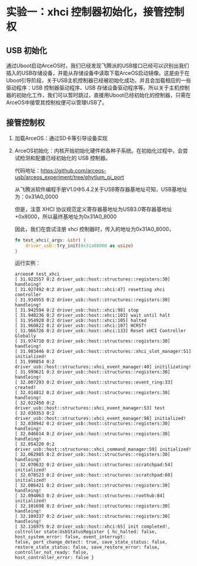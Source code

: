 # 实验一：xhci 控制器初始化，接管控制权

## USB 初始化

通过Uboot启动ArceOS时，我们已经发现飞腾派的USB接口已经可以识别出我们插入的USB存储设备，并能从存储设备中读取下载ArceOS启动镜像。这是由于在Uboot引导阶段，关于USB主机控制器已经被初始化成功，并且会加载相应的一些驱动程序：USB 控制器驱动程序、USB 存储设备驱动程序等。所以关于主机控制器的初始化工作，我们可以暂时跳过，直接用Uboot已经初始化的控制器，只需在ArceOS中接管其控制权便可以管理USB了。

## 接管控制权

1. 加载ArceOS：通过SD卡等引导设备实现

2. ArceOS初始化：内核开始初始化硬件和各种子系统。在初始化过程中，会尝试检测和配置已经初始化的 USB 控制器。

   代码地址：<https://github.com/arceos-usb/arceos_experiment/tree/phytium_pi_port>

   从飞腾派软件编程手册V1.0中5.4.2关于USB寄存器基地址可知，USB基地址为：0x31A0_0000

   但是，注意 XHCI 协议规范定义寄存器基地址为USB3.0寄存器基地址+0x8000，所以最终基地址为0x31A0_8000

   因此，我们在尝试注册 xhci 控制器时，传入的地址为0x31A0_8000，



   ```rust
   fn test_xhci(_args: &str) {
       driver_usb::try_init(0x31a08000 as usize)
   }
   ```

   运行实例：

   ```shell
   arceos# test_xhci
   [ 31.922557 0:2 driver_usb::host::structures::registers:30] handleing!
   [ 31.927492 0:2 driver_usb::host::xhci:47] resetting xhci controller
   [ 31.934955 0:2 driver_usb::host::structures::registers:30] handleing!
   [ 31.942594 0:2 driver_usb::host::xhci:98] stop
   [ 31.948236 0:2 driver_usb::host::xhci:103] wait until halt
   [ 31.954920 0:2 driver_usb::host::xhci:105] halted
   [ 31.960822 0:2 driver_usb::host::xhci:107] HCRST!
   [ 31.966726 0:2 driver_usb::host::xhci:133] Reset xHCI Controller Globally
   [ 31.974710 0:2 driver_usb::host::structures::registers:30] handleing!
   [ 31.983446 0:2 driver_usb::host::structures::xhci_slot_manager:51] initialized!
   [ 31.990854 0:2 driver_usb::host::structures::xhci_event_manager:40] initilizating!
   [ 31.999621 0:2 driver_usb::host::structures::registers:30] handleing!
   [ 32.007293 0:2 driver_usb::host::structures::event_ring:33] created!
   [ 32.014812 0:2 driver_usb::host::structures::registers:30] handleing!
   [ 32.022450 0:2 driver_usb::host::structures::xhci_event_manager:53] test
   [ 32.030353 0:2 driver_usb::host::structures::xhci_event_manager:98] initialized!
   [ 32.038942 0:2 driver_usb::host::structures::registers:30] handleing!
   [ 32.046614 0:2 driver_usb::host::structures::registers:30] handleing!
   [ 32.054220 0:2 driver_usb::host::structures::xhci_command_manager:59] initialized!
   [ 32.062985 0:2 driver_usb::host::structures::registers:30] handleing!
   [ 32.070632 0:2 driver_usb::host::structures::scratchpad:54] initialized!
   [ 32.078523 0:2 driver_usb::host::structures::scratchpad:60] initialized!
   [ 32.086421 0:2 driver_usb::host::structures::registers:30] handleing!
   [ 32.094063 0:2 driver_usb::host::structures::roothub:84] initialized!
   [ 32.101698 0:2 driver_usb::host::structures::registers:30] handleing!
   [ 32.109337 0:2 driver_usb::host::structures::registers:30] handleing!
   [ 32.116975 0:2 driver_usb::host::xhci:65] init completed!, coltroller state:UsbStatusRegister { hc_halted: false, host_system_error: false, event_interrupt: 
   false, port_change_detect: true, save_state_status: false, restore_state_status: false, save_restore_error: false, controller_not_ready: false, 
   host_controller_error: false }
   ```




